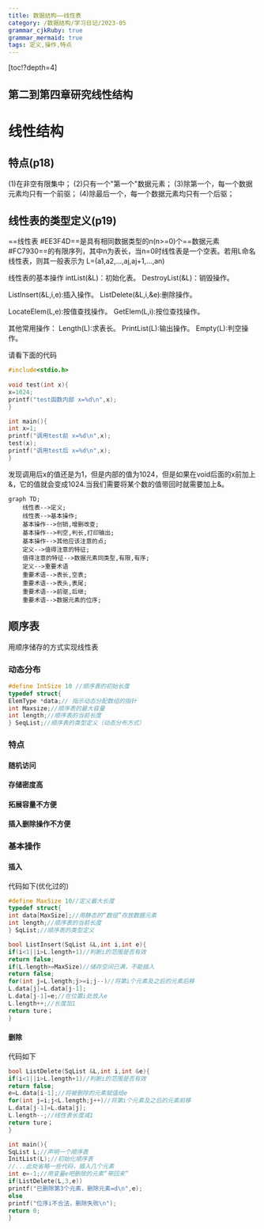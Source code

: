 ```yaml
---
title: 数据结构——线性表
category: /数据结构/学习日记/2023-05
grammar_cjkRuby: true
grammar_mermaid: true
tags: 定义,操作,特点
---
```



[toc!?depth=4]

第二到第四章研究线性结构
----------
# 线性结构
## 特点(p18)
 (1)在非空有限集中；
 (2)只有一个"第一个"数据元素；
 (3)除第一个，每一个数据元素均只有一个前驱；
 (4)除最后一个，每一个数据元素均只有一个后驱；

## 线性表的类型定义(p19)
==线性表 #EE3F4D==是具有相同数据类型的n(n>=0)个==数据元素 #FC7930==的有限序列，其中n为表长，当n=0时线性表是一个空表。若用L命名线性表，则其一般表示为
L=(a1,a2,...,aj,aj+1,...,an)

线性表的基本操作
intList(&L)：初始化表。
DestroyList(&L)：销毁操作。

ListInsert(&L,i,e):插入操作。
ListDelete(&L,i,&e):删除操作。

LocateElem(L,e):按值查找操作。
GetElem(L,i):按位查找操作。

其他常用操作：
Length(L):求表长。
PrintList(L):输出操作。
Empty(L):判空操作。
 
 请看下面的代码
```c++
#include<stdio.h>
 
void test(int x){
x=1024;
printf("test函数内部 x=%d\n",x);
}

int main(){
int x=1;
printf("调用test前 x=%d\n",x);
test(x);
printf("调用test后 x=%d\n",x);
}
```
发现调用后x的值还是为1，但是内部的值为1024，但是如果在void后面的x前加上&，它的值就会变成1024.当我们需要将某个数的值带回时就需要加上&。

```mermaid!
graph TD;
    线性表-->定义;
    线性表-->基本操作;
	基本操作-->创销,增删改查;
	基本操作-->判空,判长,打印输出;
	基本操作-->其他应该注意的点;
    定义-->值得注意的特征;
	值得注意的特征-->数据元素同类型,有限,有序;
	定义-->重要术语
    重要术语-->表长,空表;
	重要术语-->表头,表尾;
	重要术语-->前驱,后继;
	重要术语-->数据元素的位序;
```

## 顺序表
用顺序储存的方式实现线性表

### 动态分布

```c++
#define IntSize 10 //顺序表的初始长度
typedef struct{
ElemType *data;// 指示动态分配数组的指针
int Maxsize;//顺序表的最大容量
int length;//顺序表的当前长度
} SeqList;//顺序表的类型定义（动态分布方式）
```

### 特点
#### 随机访问
#### 存储密度高
#### 拓展容量不方便
#### 插入删除操作不方便

### 基本操作
#### 插入
代码如下(优化过的)

```c++
#define MaxSize 10//定义最大长度
typedef struct{
int data[MaxSize];//用静态的“数组”存放数据元素
int length;//顺序表的当前长度
} SqList;//顺序表的类型定义

bool ListInsert(SqList &L,int i,int e){
if(i<1||i>L.length+1)//判断i的范围是否有效
return false;
if(L.length>=MaxSize)//储存空间已满，不能插入
return false;
for(int j=L.length;j>=i;j--)//将第i个元素及之后的元素后移
L.data[j]=L.data[j-1];
L.data[j-1]=e;//在位置i处放入e
L.length++;//长度加1
return ture；
}
```

#### 删除
代码如下

```c++
bool ListDelete(SqList &L,int i,int &e){
if(i<1||i>L.length+1)//判断i的范围是否有效
return false;
e=L.data[i-1];//将被删除的元素赋值给e
for(int j=i;j<L.length;j++)//将第i个元素及之后的元素前移
L.data[j-1]=L.data[j];
L.length--;//线性表长度减1
return ture；
}

int main(){
SqList L;//声明一个顺序表
InitList(L);//初始化顺序表
//...此处省略一些代码，插入几个元素
int e=-1;//用变量e吧删除的元素“带回来”
if(ListDelete(L,3,e))
printf("已删除第3个元素，删除元素=d\n",e);
else
printf("位序i不合法，删除失败\n");
return 0;
}
```










